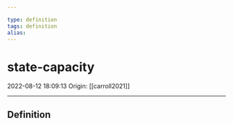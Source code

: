 ```yaml
---

type: definition
tags: definition
alias:
---
```


# state-capacity

2022-08-12 18:09:13
Origin: [[carroll2021]]

---

## Definition
